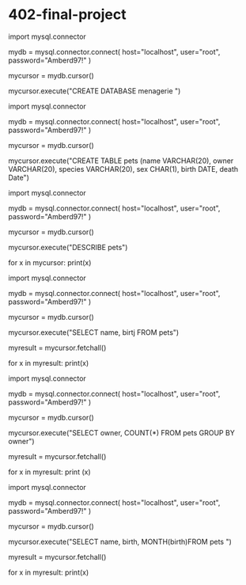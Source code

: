 # 402-final-project
import mysql.connector

mydb = mysql.connector.connect( host="localhost", user="root", password="Amberd97!" )

mycursor = mydb.cursor()

mycursor.execute("CREATE DATABASE menagerie ")

import mysql.connector

mydb = mysql.connector.connect( host="localhost", user="root", password="Amberd97!" )

mycursor = mydb.cursor()

mycursor.execute("CREATE TABLE pets (name VARCHAR(20), owner VARCHAR(20), species VARCHAR(20), sex CHAR(1), birth DATE, death Date")

import mysql.connector

mydb = mysql.connector.connect( host="localhost", user="root", password="Amberd97!" )

mycursor = mydb.cursor()

mycursor.execute("DESCRIBE pets")

for x in mycursor: print(x)

import mysql.connector

mydb = mysql.connector.connect( host="localhost", user="root", password="Amberd97!" )

mycursor = mydb.cursor()

mycursor.execute("SELECT name, birtj FROM pets")

myresult = mycursor.fetchall()

for x in myresult: print(x)

import mysql.connector

mydb = mysql.connector.connect( host="localhost", user="root", password="Amberd97!" )

mycursor = mydb.cursor()

mycursor.execute("SELECT owner, COUNT(*) FROM pets GROUP BY owner")

myresult = mycursor.fetchall()

for x in myresult: print (x)

import mysql.connector

mydb = mysql.connector.connect( host="localhost", user="root", password="Amberd97!" )

mycursor = mydb.cursor()

mycursor.execute("SELECT name, birth, MONTH(birth)FROM pets ")

myresult = mycursor.fetchall()

for x in myresult: print(x)
